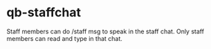 # qb-staffchat
Staff members can do /staff msg to speak in the staff chat. Only staff members can read and type in that chat.
